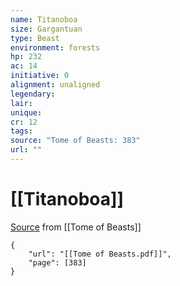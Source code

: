 ```yaml
---
name: Titanoboa
size: Gargantuan
type: Beast
environment: forests
hp: 232
ac: 14
initiative: 0
alignment: unaligned
legendary: 
lair: 
unique: 
cr: 12
tags: 
source: "Tome of Beasts: 383"
url: ""
---
```

# [[Titanoboa]]

[Source](zotero://open-pdf/library/items/ULEQWHJM?page=383) from [[Tome of Beasts]]

```pdf
{
	"url": "[[Tome of Beasts.pdf]]",
	"page": [383]
}
```

